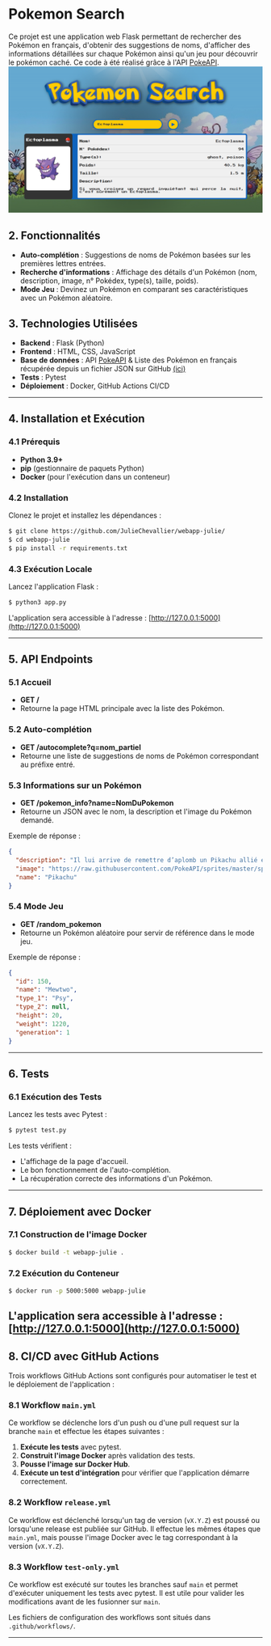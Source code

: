 # Pokemon Search

Ce projet est une application web Flask permettant de rechercher des Pokémon en français, d'obtenir des suggestions de noms, d'afficher des informations détaillées sur chaque Pokémon ainsi qu'un jeu pour découvrir le pokémon caché. Ce code à été réalisé grâce à l'API [PokeAPI](https://pokeapi.co/).
![Pokemon Search](/static/PokemonSearch.png)

## 2. Fonctionnalités
- **Auto-complétion** : Suggestions de noms de Pokémon basées sur les premières lettres entrées.
- **Recherche d'informations** : Affichage des détails d'un Pokémon (nom, description, image, n° Pokédex, type(s), taille, poids).
- **Mode Jeu** : Devinez un Pokémon en comparant ses caractéristiques avec un Pokémon aléatoire.

## 3. Technologies Utilisées
- **Backend** : Flask (Python)
- **Frontend** : HTML, CSS, JavaScript
- **Base de données** : API [PokeAPI](https://pokeapi.co/) & Liste des Pokémon en français récupérée depuis un fichier JSON sur GitHub [(ici)](https://raw.githubusercontent.com/sindresorhus/pokemon/main/data/fr.json)
- **Tests** : Pytest
- **Déploiement** : Docker, GitHub Actions CI/CD

---

## 4. Installation et Exécution

### 4.1 Prérequis
- **Python 3.9+**
- **pip** (gestionnaire de paquets Python)
- **Docker** (pour l'exécution dans un conteneur)

### 4.2 Installation
Clonez le projet et installez les dépendances :
```bash
$ git clone https://github.com/JulieChevallier/webapp-julie/
$ cd webapp-julie
$ pip install -r requirements.txt
```

### 4.3 Exécution Locale
Lancez l'application Flask :
```bash
$ python3 app.py
```
L'application sera accessible à l'adresse : [http://127.0.0.1:5000](http://127.0.0.1:5000)

---

## 5. API Endpoints

### 5.1 Accueil
- **GET /**
- Retourne la page HTML principale avec la liste des Pokémon.

### 5.2 Auto-complétion
- **GET /autocomplete?q=nom_partiel**
- Retourne une liste de suggestions de noms de Pokémon correspondant au préfixe entré.

### 5.3 Informations sur un Pokémon
- **GET /pokemon_info?name=NomDuPokemon**
- Retourne un JSON avec le nom, la description et l'image du Pokémon demandé.

Exemple de réponse :
```json
{
  "description": "Il lui arrive de remettre d’aplomb un Pikachu allié en lui envoyant une décharge électrique.",
  "image": "https://raw.githubusercontent.com/PokeAPI/sprites/master/sprites/pokemon/25.png",
  "name": "Pikachu"
}
```
### 5.4 Mode Jeu
- **GET /random_pokemon**
- Retourne un Pokémon aléatoire pour servir de référence dans le mode jeu.

Exemple de réponse :

```json
{
  "id": 150,
  "name": "Mewtwo",
  "type_1": "Psy",
  "type_2": null,
  "height": 20,
  "weight": 1220,
  "generation": 1
}
```

---

## 6. Tests

### 6.1 Exécution des Tests
Lancez les tests avec Pytest :
```bash
$ pytest test.py
```
Les tests vérifient :
- L'affichage de la page d'accueil.
- Le bon fonctionnement de l'auto-complétion.
- La récupération correcte des informations d'un Pokémon.

---

## 7. Déploiement avec Docker

### 7.1 Construction de l'image Docker
```bash
$ docker build -t webapp-julie .
```

### 7.2 Exécution du Conteneur
```bash
$ docker run -p 5000:5000 webapp-julie
```
L'application sera accessible à l'adresse : [http://127.0.0.1:5000](http://127.0.0.1:5000)
---

## 8. CI/CD avec GitHub Actions
Trois workflows GitHub Actions sont configurés pour automatiser le test et le déploiement de l'application :

### 8.1 Workflow `main.yml`
Ce workflow se déclenche lors d'un push ou d'une pull request sur la branche `main` et effectue les étapes suivantes :
1. **Exécute les tests** avec pytest.
2. **Construit l'image Docker** après validation des tests.
3. **Pousse l'image sur Docker Hub**.
4. **Exécute un test d'intégration** pour vérifier que l'application démarre correctement.

### 8.2 Workflow `release.yml`
Ce workflow est déclenché lorsqu'un tag de version (`vX.Y.Z`) est poussé ou lorsqu'une release est publiée sur GitHub. Il effectue les mêmes étapes que `main.yml`, mais pousse l'image Docker avec le tag correspondant à la version (`vX.Y.Z`).

### 8.3 Workflow `test-only.yml`
Ce workflow est exécuté sur toutes les branches sauf `main` et permet d'exécuter uniquement les tests avec pytest. Il est utile pour valider les modifications avant de les fusionner sur `main`.

Les fichiers de configuration des workflows sont situés dans `.github/workflows/`.

---

